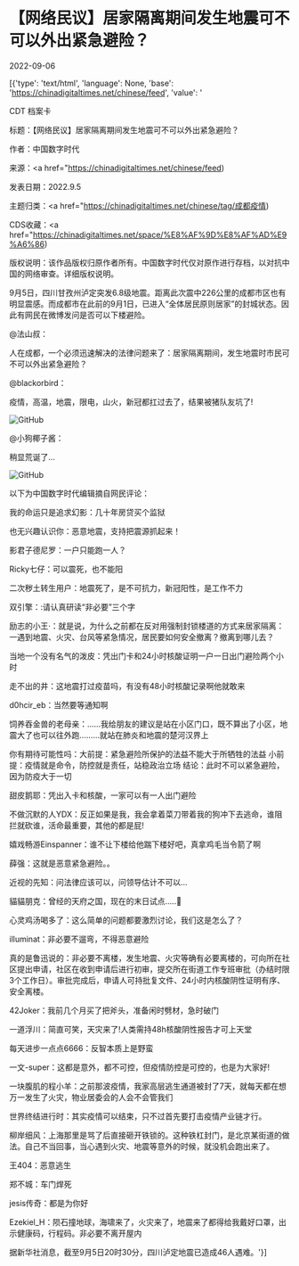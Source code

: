 # 【网络民议】居家隔离期间发生地震可不可以外出紧急避险？

2022-09-06

[{'type': 'text/html', 'language': None, 'base': 'https://chinadigitaltimes.net/chinese/feed', 'value': '

CDT 档案卡

标题：【网络民议】居家隔离期间发生地震可不可以外出紧急避险？

作者：中国数字时代

来源：<a href="https://chinadigitaltimes.net/chinese/feed)

发表日期：2022.9.5

主题归类：<a href="https://chinadigitaltimes.net/chinese/tag/成都疫情)

CDS收藏：<a href="https://chinadigitaltimes.net/space/%E8%AF%9D%E8%AF%AD%E9%A6%86)

版权说明：该作品版权归原作者所有。中国数字时代仅对原作进行存档，以对抗中国的网络审查。详细版权说明。





9月5日，四川甘孜州泸定突发6.8级地震。距离此次震中226公里的成都市区也有明显震感。而成都市在此前的9月1日，已进入“全体居民原则居家”的封城状态。因此有网民在微博发问是否可以下楼避险。

@法山叔：



人在成都，一个必须迅速解决的法律问题来了：居家隔离期间，发生地震时市民可不可以外出紧急避险？



@blackorbird：



疫情，高温，地震，限电，山火，新冠都扛过去了，结果被猪队友坑了!

![GitHub](https://chinadigitaltimes.net/chinese/files/2022/09/006B83rmly1h5vr4yrcrej30u01lwjv4-1.jpg)



@小狗椰子酱：



稍显荒诞了…

![GitHub](https://chinadigitaltimes.net/chinese/files/2022/09/006MGMc2gy1h5vor7tf5yj30l30db76a.jpg)



以下为中国数字时代编辑摘自网民评论：



我的命运只是追求幻影：几十年房贷买个监狱

也无兴趣认识你：恶意地震，支持把震源抓起来！

影君子德尼罗：一户只能跑一人？

Ricky七仔：可以震死，也不能阳

二次秽土转生用户：地震死了，是不可抗力，新冠阳性，是工作不力

双引擎：:请认真研读“非必要”三个字

励志的小王·：就是说，为什么之前都在反对用强制封锁楼道的方式来居家隔离：一遇到地震、火灾、台风等紧急情况，居民要如何安全撤离？撤离到哪儿去？

当地一个没有名气的泼皮：凭出门卡和24小时核酸证明一户一日出门避险两个小时

走不出的井：这地震打过疫苗吗，有没有48小时核酸记录啊他就敢来

d0hcir_eb：当然要等通知啊

饲养吞金兽的老母亲：……我给朋友的建议是站在小区门口，既不算出了小区，地震大了也可以往外跑………就站在肺炎和地震的楚河汉界上

你有期待可能性吗：大前提：紧急避险所保护的法益不能大于所牺牲的法益 小前提：疫情就是命令，防控就是责任，站稳政治立场 结论：此时不可以紧急避险，因为防疫大于一切

甜皮鹅耶：凭出入卡和核酸，一家可以有一人出门避险

不做沉默的人YDX：反正如果是我，我会拿着菜刀带着我的狗冲下去逃命，谁阻拦就砍谁，活命最重要，其他的都是屁!

嬉戏畅游Einspanner：谁不让下楼给他踹下楼好吧，真拿鸡毛当令箭了啊

薛强：这就是恶意紧急避险。。

近视的先知：问法律应该可以，问领导估计不可以…

貓貓朋克：曾经的天府之国，现在的末日试点…..🥲

心灵鸡汤喝多了：这么简单的问题都要激烈讨论，我们这是怎么了？

illuminat：非必要不遛弯，不得恶意避险

真的是鲁迅说的：非必要不离楼，发生地震、火灾等确有必要离楼的，可向所在社区提出申请，社区在收到申请后进行初审，提交所在街道工作专班审批（办结时限3个工作日）。审批完成后，申请人可持批复文件、24小时内核酸阴性证明有序、安全离楼。

42Joker：我前几个月买了把斧头，准备闲时劈材，急时破门

一道浮川：简直可笑，天灾来了!人类需持48h核酸阴性报告才可上天堂

每天进步一点点6666：反智本质上是野蛮

一文-super：这都是意外，都不可控，但疫情防控是可控的，也是为大家好!

一块腹肌的程小羊：之前那波疫情，我家高层逃生通道被封了7天，就每天都在想万一发生了火灾，物业居委会的人会不会管我们

世界终结进行时：其实疫情可以结束，只不过首先要打击疫情产业链才行。

柳岸细风：上海那里是骂了后直接砸开铁锁的。这种铁杠封门，是北京某街道的做法。自己不当回事，当心遇到火灾、地震等意外的时候，就没机会跑出来了。

王404：恶意逃生

郑不城：车门焊死

jesis传奇：都是为你好

Ezekiel_H：陨石撞地球，海啸来了，火灾来了，地震来了都得给我戴好口罩，出示健康码，行程码。非必要不离开屋内



据新华社消息，截至9月5日20时30分，四川泸定地震已造成46人遇难。'}]